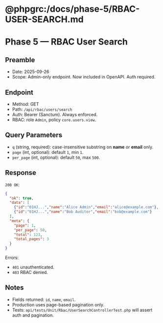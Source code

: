 # @phpgrc:/docs/phase-5/RBAC-USER-SEARCH.md
# Phase 5 — RBAC User Search

## Preamble
- Date: 2025-09-26
- Scope: Admin-only endpoint. Now included in OpenAPI. Auth required.

## Endpoint
- Method: GET
- Path: `/api/rbac/users/search`
- Auth: Bearer (Sanctum). Always enforced.
- RBAC: role `Admin`, policy `core.users.view`.

## Query Parameters
- `q` (string, required): case-insensitive substring on **name** or **email** only.
- `page` (int, optional): default `1`, min `1`.
- `per_page` (int, optional): default `50`, max `500`.

## Response
`200 OK`:
```json
{
  "ok": true,
  "data": [
    {"id":"01HJ...","name":"Alice Admin","email":"alice@example.com"},
    {"id":"01HJ...","name":"Bob Auditor","email":"bob@example.com"}
  ],
  "meta": {
    "page": 1,
    "per_page": 50,
    "total": 123,
    "total_pages": 3
  }
}
```

Errors:
- `401` unauthenticated.
- `403` RBAC denied.

## Notes
- Fields returned: `id`, `name`, `email`.
- Production uses page-based pagination only.
- Tests: `api/tests/Unit/Rbac/UserSearchControllerTest.php` will assert auth and pagination.
